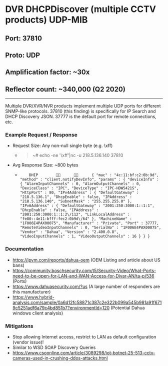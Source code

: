 # DVR DHCPDiscover (multiple CCTV products) UDP-MIB

## Port: 37810

## Proto: UDP

## Amplification factor: ~30x

## Reflector count: ~340,000 (Q2 2020)

---

Multiple DVR/XVR/NVR products implement multiple UDP ports for different SNMP-like protocols.
37810 (this finding) is specifically for IP Search and DHCP Discovery JSON.
37777 is the default port for remote connections, etc.

### Example Request / Response

- Request Size: Any non-null single byte (e.g. \xff)

  - > ~# echo -ne '\xff'|nc -u 218.5.136.140 37810

- Avg Response Size: ~800 bytes

  - `    DHIP                    { "mac" : "4c:11:bf:c2:0b:9d", "method" : "client.notifyDevInfo", "params" : { "deviceInfo" : { "AlarmInputChannels" : 0, "AlarmOutputChannels" : 0, "DeviceClass" : "IPC", "DeviceType" : "IPC-HDW5421S", "HttpPort" : 80, "IPv4Address" : { "DefaultGateway" : "218.5.136.1", "DhcpEnable" : false, "IPAddress" : "218.5.136.140", "SubnetMask" : "255.255.255.0" }, "IPv6Address" : { "DefaultGateway" : "2001:250:3000:1::1:1", "DhcpEnable" : false, "IPAddress" : "2001:250:3000:1::1:2\/112", "LinkLocalAddress" : "fe80::4e11:bfff:fec2:0b9d\/64" }, "MachineName" : "1F006E4PAX00075", "Manufacturer" : "Private", "Port" : 37777, "RemoteVideoInputChannels" : 0, "SerialNo" : "1F006E4PAX00075", "Vendor" : "Dahua", "Version" : "2.400.0.8", "VideoInputChannels" : 1, "VideoOutputChannels" : 16 } } }`

### Documentation

- <https://ipvm.com/reports/dahua-oem> (OEM Listing and article about US bans)
- <https://community.boschsecurity.com/t5/Security-Video/What-Ports-need-to-be-open-for-LAN-and-WAN-Access-for-Divar-AN/ta-p/536> (Ports)
- <https://www.dahuasecurity.com/?us> (A large number of responders are this manufacturer)
- <https://www.hybrid-analysis.com/sample/0a6d12fc58871c387c2e322b099a545b981a91f6719c5251adf6a79c4bd851b7?environmentId=120> (Potential Dahua windows client analysis)

### Mitigations

- Stop allowing Internet access, restrict to LAN as default configuration (vendor issue)!
- Similar to WSD SOAP Discovery Queries
- <https://www.csoonline.com/article/3089298/iot-botnet-25-513-cctv-cameras-used-in-crushing-ddos-attacks.html>
